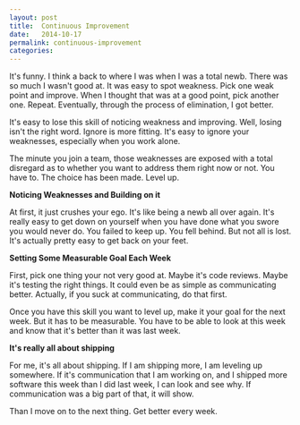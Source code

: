 ```yaml
---
layout: post
title:  Continuous Improvement
date:   2014-10-17
permalink: continuous-improvement
categories:
---
```


It's funny. I think a back to where I was when I was a total newb. There was so much I wasn't good at. It was easy to spot weakness. Pick one weak point and improve. When I thought that was at a good point, pick another one. Repeat. Eventually, through the process of elimination, I got better.

It's easy to lose this skill of noticing weakness and improving. Well, losing isn't the right word. Ignore is more fitting. It's easy to ignore your weaknesses, especially when you work alone.

The minute you join a team, those weaknesses are exposed with a total disregard as to whether you want to address them right now or not. You have to. The choice has been made. Level up.


**Noticing Weaknesses and Building on it**

At first, it just crushes your ego. It's like being a newb all over again. It's really easy to get down on yourself when you have done what you swore you would never do. You failed to keep up. You fell behind. But not all is lost. It's actually pretty easy to get back on your feet.


**Setting Some Measurable Goal Each Week**

First, pick one thing your not very good at. Maybe it's code reviews. Maybe it's testing the right things. It could even be as simple as communicating better. Actually, if you suck at communicating, do that first.

Once you have this skill you want to level up, make it your goal for the next week. But it has to be measurable. You have to be able to look at this week and know that it's better than it was last week.


**It's really all about shipping**

For me, it's all about shipping. If I am shipping more, I am leveling up somewhere. If it's communication that I am working on, and I shipped more software this week than I did last week, I can look and see why. If communication was a big part of that, it will show.

Than I move on to the next thing. Get better every week.


